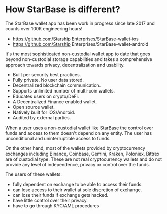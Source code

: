 # How StarBase is different?

The StarBase wallet app has been work in progress since late 2017 and counts over 100K engineering hours!

- https://github.com/Starship Enterprises/StarBase-wallet-ios
- https://github.com/Starship Enterprises/StarBase-wallet-android

It's the most sophisticated non-custodial wallet app to date that goes beyond non-custodial storage capabilities and takes a comprehensive approach towards privacy, decentralization and usability.

- Built per security best practices.
- Fully private. No user data stored.
- Decentralized blockchain communication.
- Supports unlimited number of multi-coin wallets.
- Educates users on crypto/DeFi.
- A Decentralized Finance enabled wallet.
- Open source wallet.
- Natively built for iOS/Android.
- Audited by external parties.

When a user uses a non-custodial wallet like StarBase the control over funds and access to them doesn't depend on any entity. The user has unconditional and uninterruptible access to funds.

On the other hand, most of the wallets provided by cryptocurrency exchanges including Binance, Coinbase, Gemini, Kraken, Poloniex, Bittrex are of custodial type. These are not real cryptocurrency wallets and do not provide any level of independence, privacy or control over the funds.

The users of these wallets:

- fully dependent on exchange to be able to access their funds.
- can lose access to their wallet at sole discretion of exchange.
- can lose their funds if exchange gets hacked.
- have little control over their privacy.
- have to go through KYC/AML procedures
